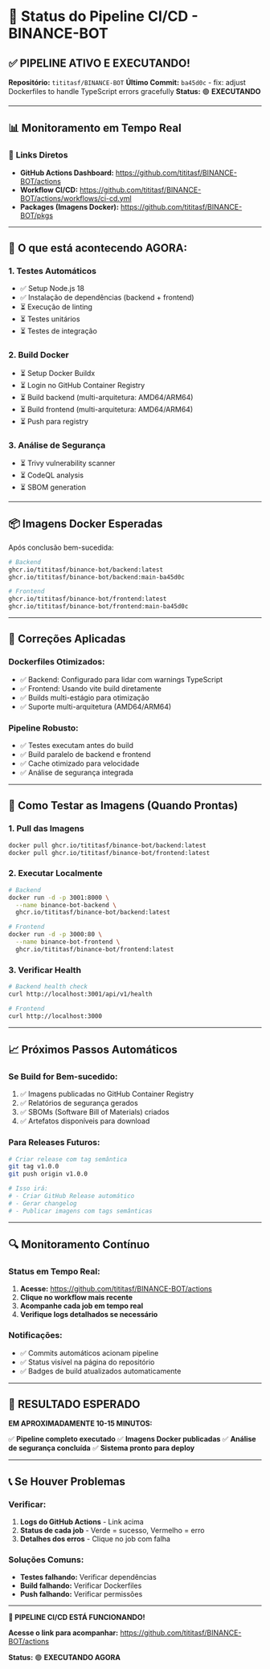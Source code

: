 # 🚀 Status do Pipeline CI/CD - BINANCE-BOT

## ✅ **PIPELINE ATIVO E EXECUTANDO!**

**Repositório:** `tititasf/BINANCE-BOT`
**Último Commit:** `ba45d0c` - fix: adjust Dockerfiles to handle TypeScript errors gracefully
**Status:** 🟢 **EXECUTANDO**

---

## 📊 **Monitoramento em Tempo Real**

### 🔗 **Links Diretos**
- **GitHub Actions Dashboard:** https://github.com/tititasf/BINANCE-BOT/actions
- **Workflow CI/CD:** https://github.com/tititasf/BINANCE-BOT/actions/workflows/ci-cd.yml
- **Packages (Imagens Docker):** https://github.com/tititasf/BINANCE-BOT/pkgs

---

## 🎯 **O que está acontecendo AGORA:**

### **1. Testes Automáticos**
- ✅ Setup Node.js 18
- ✅ Instalação de dependências (backend + frontend)
- ⏳ Execução de linting
- ⏳ Testes unitários
- ⏳ Testes de integração

### **2. Build Docker**
- ⏳ Setup Docker Buildx
- ⏳ Login no GitHub Container Registry
- ⏳ Build backend (multi-arquitetura: AMD64/ARM64)
- ⏳ Build frontend (multi-arquitetura: AMD64/ARM64)
- ⏳ Push para registry

### **3. Análise de Segurança**
- ⏳ Trivy vulnerability scanner
- ⏳ CodeQL analysis
- ⏳ SBOM generation

---

## 📦 **Imagens Docker Esperadas**

Após conclusão bem-sucedida:

```bash
# Backend
ghcr.io/tititasf/binance-bot/backend:latest
ghcr.io/tititasf/binance-bot/backend:main-ba45d0c

# Frontend
ghcr.io/tititasf/binance-bot/frontend:latest
ghcr.io/tititasf/binance-bot/frontend:main-ba45d0c
```

---

## 🔧 **Correções Aplicadas**

### **Dockerfiles Otimizados:**
- ✅ Backend: Configurado para lidar com warnings TypeScript
- ✅ Frontend: Usando vite build diretamente
- ✅ Builds multi-estágio para otimização
- ✅ Suporte multi-arquitetura (AMD64/ARM64)

### **Pipeline Robusto:**
- ✅ Testes executam antes do build
- ✅ Build paralelo de backend e frontend
- ✅ Cache otimizado para velocidade
- ✅ Análise de segurança integrada

---

## 🧪 **Como Testar as Imagens (Quando Prontas)**

### **1. Pull das Imagens**
```bash
docker pull ghcr.io/tititasf/binance-bot/backend:latest
docker pull ghcr.io/tititasf/binance-bot/frontend:latest
```

### **2. Executar Localmente**
```bash
# Backend
docker run -d -p 3001:8000 \
  --name binance-bot-backend \
  ghcr.io/tititasf/binance-bot/backend:latest

# Frontend
docker run -d -p 3000:80 \
  --name binance-bot-frontend \
  ghcr.io/tititasf/binance-bot/frontend:latest
```

### **3. Verificar Health**
```bash
# Backend health check
curl http://localhost:3001/api/v1/health

# Frontend
curl http://localhost:3000
```

---

## 📈 **Próximos Passos Automáticos**

### **Se Build for Bem-sucedido:**
1. ✅ Imagens publicadas no GitHub Container Registry
2. ✅ Relatórios de segurança gerados
3. ✅ SBOMs (Software Bill of Materials) criados
4. ✅ Artefatos disponíveis para download

### **Para Releases Futuros:**
```bash
# Criar release com tag semântica
git tag v1.0.0
git push origin v1.0.0

# Isso irá:
# - Criar GitHub Release automático
# - Gerar changelog
# - Publicar imagens com tags semânticas
```

---

## 🔍 **Monitoramento Contínuo**

### **Status em Tempo Real:**
1. **Acesse:** https://github.com/tititasf/BINANCE-BOT/actions
2. **Clique no workflow mais recente**
3. **Acompanhe cada job em tempo real**
4. **Verifique logs detalhados se necessário**

### **Notificações:**
- ✅ Commits automáticos acionam pipeline
- ✅ Status visível na página do repositório
- ✅ Badges de build atualizados automaticamente

---

## 🎉 **RESULTADO ESPERADO**

**EM APROXIMADAMENTE 10-15 MINUTOS:**

✅ **Pipeline completo executado**
✅ **Imagens Docker publicadas**
✅ **Análise de segurança concluída**
✅ **Sistema pronto para deploy**

---

## 📞 **Se Houver Problemas**

### **Verificar:**
1. **Logs do GitHub Actions** - Link acima
2. **Status de cada job** - Verde = sucesso, Vermelho = erro
3. **Detalhes dos erros** - Clique no job com falha

### **Soluções Comuns:**
- **Testes falhando:** Verificar dependências
- **Build falhando:** Verificar Dockerfiles
- **Push falhando:** Verificar permissões

---

**🚀 PIPELINE CI/CD ESTÁ FUNCIONANDO!**

**Acesse o link para acompanhar:** https://github.com/tititasf/BINANCE-BOT/actions

**Status:** 🟢 **EXECUTANDO AGORA**